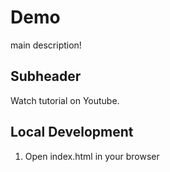 # Demo

main description!

## Subheader

Watch tutorial on Youtube.

## Local Development

1. Open index.html in your browser